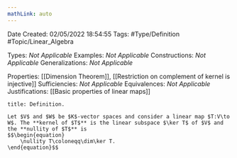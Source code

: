 ```yaml
---
mathLink: auto
---
```


<div class="topSpace"></div>

Date Created: 02/05/2022 18:54:55
Tags: #Type/Definition #Topic/Linear_Algebra

Types: _Not Applicable_
Examples: _Not Applicable_
Constructions: _Not Applicable_
Generalizations: _Not Applicable_

Properties: [[Dimension Theorem]], [[Restriction on complement of kernel is injective]]
Sufficiencies: _Not Applicable_
Equivalences: _Not Applicable_
Justifications: [[Basic properties of linear maps]]

``` ad-Definition
title: Definition.

Let $V$ and $W$ be $K$-vector spaces and consider a linear map $T:V\to W$. The **kernel of $T$** is the linear subspace $\ker T$ of $V$ and the **nullity of $T$** is
$$\begin{equation}
    \nullity T\coloneqq\dim\ker T.
\end{equation}$$

```
